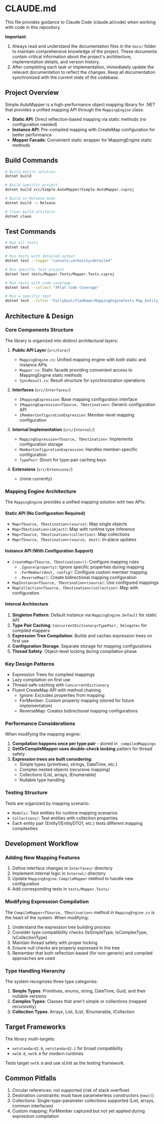 # CLAUDE.md

This file provides guidance to Claude Code (claude.ai/code) when working with code in this repository.

**Important**: 
1. Always read and understand the documentation files in the `docs/` folder to maintain comprehensive knowledge of the project. These documents contain critical information about the project's architecture, implementation details, and version history.
2. After completing each task or implementation, immediately update the relevant documentation to reflect the changes. Keep all documentation synchronized with the current state of the codebase.

## Project Overview

Simple.AutoMapper is a high-performance object mapping library for .NET that provides a unified mapping API through the `MappingEngine` class:
- **Static API**: Direct reflection-based mapping via static methods (no configuration needed)
- **Instance API**: Pre-compiled mapping with CreateMap configuration for better performance
- **Mapper Facade**: Convenient static wrapper for MappingEngine static methods

## Build Commands

```bash
# Build entire solution
dotnet build

# Build specific project
dotnet build src/Simple.AutoMapper/Simple.AutoMapper.csproj

# Build in Release mode
dotnet build -c Release

# Clean build artifacts
dotnet clean
```

## Test Commands

```bash
# Run all tests
dotnet test

# Run tests with detailed output
dotnet test --logger "console;verbosity=detailed"

# Run specific test project
dotnet test tests/Mapper.Tests/Mapper.Tests.csproj

# Run tests with code coverage
dotnet test --collect:"XPlat Code Coverage"

# Run a specific test
dotnet test --filter "FullyQualifiedName~MappingEngineTests.Map_Entity_ShouldMapAllProperties"
```

## Architecture & Design

### Core Components Structure

The library is organized into distinct architectural layers:

1. **Public API Layer** (`src/Core/`)
   - `MappingEngine.cs`: Unified mapping engine with both static and instance APIs
   - `Mapper.cs`: Static facade providing convenient access to MappingEngine static methods
   - `SyncResult.cs`: Result structure for synchronization operations

2. **Interfaces** (`src/Interfaces/`)
   - `IMappingExpression`: Base mapping configuration interface
   - `IMappingExpression<TSource, TDestination>`: Generic configuration API
   - `IMemberConfigurationExpression`: Member-level mapping configuration

3. **Internal Implementation** (`src/Internal/`)
   - `MappingExpression<TSource, TDestination>`: Implements configuration storage
   - `MemberConfigurationExpression`: Handles member-specific configuration
   - `TypePair`: Struct for type-pair caching keys

4. **Extensions** (`src/Extensions/`)
   - (none currently)

### Mapping Engine Architecture

The `MappingEngine` provides a unified mapping solution with two APIs:

#### Static API (No Configuration Required)
- `Map<TSource, TDestination>(source)`: Map single objects
- `Map<TDestination>(object)`: Map with runtime type inference
- `Map<TSource, TDestination>(collection)`: Map collections
- `Map<TSource, TDestination>(source, dest)`: In-place updates

#### Instance API (With Configuration Support)
- `CreateMap<TSource, TDestination>()`: Configure mapping rules
  - `.Ignore(property)`: Ignore specific properties during mapping
  - `.ForMember(dest, config)`: Configure custom member mapping
  - `.ReverseMap()`: Create bidirectional mapping configuration
- `MapInstance<TSource, TDestination>(source)`: Use configured mappings
- `MapCollection<TSource, TDestination>(collection)`: Map with configuration

#### Internal Architecture
1. **Singleton Pattern**: Default instance via `MappingEngine.Default` for static API
2. **Type Pair Caching**: `ConcurrentDictionary<TypePair, Delegate>` for compiled mappers
3. **Expression Tree Compilation**: Builds and caches expression trees on first use
4. **Configuration Storage**: Separate storage for mapping configurations
5. **Thread Safety**: Object-level locking during compilation phase

### Key Design Patterns

- Expression Trees for compiled mappings
- Lazy compilation on first use
- Thread-safe caching with `ConcurrentDictionary`
- Fluent CreateMap API with method chaining
  - Ignore: Excludes properties from mapping
  - ForMember: Custom property mapping (stored for future implementation)
  - ReverseMap: Creates bidirectional mapping configurations

### Performance Considerations

When modifying the mapping engine:
1. **Compilation happens once per type pair** - stored in `_compiledMappings`
2. **GetOrCompileMapper uses double-check locking** pattern for thread safety
3. **Expression trees are built considering**:
   - Simple types (primitives, strings, DateTime, etc.)
   - Complex nested objects (recursive mapping)
   - Collections (List<T>, arrays, IEnumerable<T>)
   - Nullable type handling

### Testing Structure

Tests are organized by mapping scenario:
- `Models/`: Test entities for runtime mapping scenarios
- `Collections/`: Test entities with collection properties
- Each entity pair (Entity1/EntityDTO1, etc.) tests different mapping complexities

## Development Workflow

### Adding New Mapping Features

1. Define interface changes in `Interfaces/` directory
2. Implement internal logic in `Internal/` directory
3. Update `MappingEngine.CompileMapper` method to handle new configuration
4. Add corresponding tests in `tests/Mapper.Tests/`

### Modifying Expression Compilation

The `CompileMapper<TSource, TDestination>` method in `MappingEngine.cs` is the heart of the system. When modifying:
1. Understand the expression tree building process
2. Consider type compatibility checks (IsSimpleType, IsComplexType, IsCollectionType)
3. Maintain thread safety with proper locking
4. Ensure null checks are properly expressed in the tree
5. Remember that both reflection-based (for non-generic) and compiled approaches are used

### Type Handling Hierarchy

The system recognizes three type categories:
1. **Simple Types**: Primitives, enums, string, DateTime, Guid, and their nullable versions
2. **Complex Types**: Classes that aren't simple or collections (mapped recursively)
3. **Collection Types**: Arrays, List<T>, IList<T>, IEnumerable<T>, ICollection<T>

## Target Frameworks

The library multi-targets:
- `netstandard2.0`, `netstandard2.1` for broad compatibility
- `net8.0`, `net9.0` for modern runtimes

Tests target `net9.0` and use xUnit as the testing framework.

## Common Pitfalls

1. Circular references: not supported (risk of stack overflow)
2. Destination constraints: must have parameterless constructors (`new()`)
3. Collections: Single-type-parameter collections supported (List<T>, arrays, common interfaces)
4. Custom mapping: ForMember captured but not yet applied during expression compilation